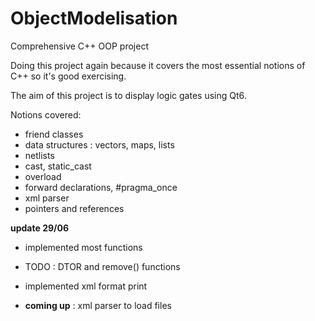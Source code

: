# ObjectModelisation
Comprehensive C++ OOP project

Doing this project again because it covers the most essential notions of C++ so it's good exercising.

The aim of this project is to display logic gates using Qt6.

Notions covered: 
- friend classes
- data structures : vectors, maps, lists
- netlists
- cast, static_cast
- overload
- forward declarations, #pragma_once
- xml parser
- pointers and references

**update 29/06**
- implemented most functions
 - TODO : DTOR and remove() functions
- implemented xml format print

- **coming up** : xml parser to load files  
